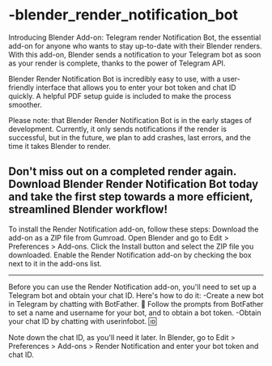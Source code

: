 # -blender_render_notification_bot

 Introducing Blender Add-on: Telegram render Notification Bot, the essential add-on for anyone who wants to stay up-to-date with their Blender renders. With this add-on, Blender sends a notification to your Telegram bot as soon as your render is complete, thanks to the power of Telegram API.

Blender Render Notification Bot is incredibly easy to use, with a user-friendly interface that allows you to enter your bot token and chat ID quickly. A helpful PDF setup guide is included to make the process smoother.

 Please note: that Blender Render Notification Bot is in the early stages of development. Currently, it only sends notifications if the render is successful, but in the future, we plan to add crashes, last errors, and the time it takes Blender to render.

Don't miss out on a completed render again. Download Blender Render Notification Bot today and take the first step towards a more efficient, streamlined Blender workflow!
------------------------------------------------------------------------------------------------------------------------------------------------

To install the Render Notification add-on, follow these steps:
Download the add-on as a ZIP file from Gumroad.
Open Blender and go to Edit > Preferences > Add-ons.
Click the Install button and select the ZIP file you downloaded.
Enable the Render Notification add-on by checking the box next to it in the add-ons list.

-----------------------------------------------------------------------------------------------------------------------------------------------


Before you can use the Render Notification add-on, you'll need to set up a Telegram bot and obtain your chat ID. Here's how to do it:
-Create a new bot in Telegram by chatting with BotFather. 🤖
Follow the prompts from BotFather to set a name and username for your bot, and to obtain a bot token.
-Obtain your chat ID by chatting with userinfobot. 🆔 

Note down the chat ID, as you'll need it later. 
In Blender, go to Edit > Preferences > Add-ons > Render Notification and enter your bot token and chat ID.

